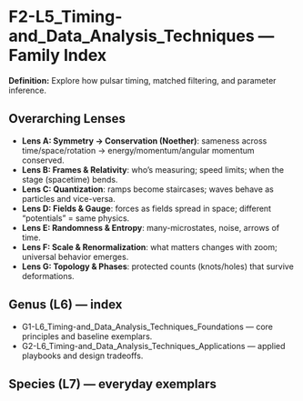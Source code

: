 # F2-L5_Timing-and_Data_Analysis_Techniques — Family Index
**Definition:** Explore how pulsar timing, matched filtering, and parameter inference.

## Overarching Lenses

- **Lens A: Symmetry -> Conservation (Noether)**: sameness across time/space/rotation → energy/momentum/angular momentum conserved.
- **Lens B: Frames & Relativity**: who’s measuring; speed limits; when the stage (spacetime) bends.
- **Lens C: Quantization**: ramps become staircases; waves behave as particles and vice-versa.
- **Lens D: Fields & Gauge**: forces as fields spread in space; different “potentials” = same physics.
- **Lens E: Randomness & Entropy**: many-microstates, noise, arrows of time.
- **Lens F: Scale & Renormalization**: what matters changes with zoom; universal behavior emerges.
- **Lens G: Topology & Phases**: protected counts (knots/holes) that survive deformations.

## Genus (L6) — index
- G1-L6_Timing-and_Data_Analysis_Techniques_Foundations — core principles and baseline exemplars.
- G2-L6_Timing-and_Data_Analysis_Techniques_Applications — applied playbooks and design tradeoffs.

## Species (L7) — everyday exemplars
